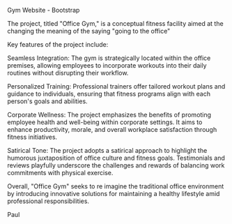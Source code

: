 Gym Website - Bootstrap

The project, titled "Office Gym," is a conceptual fitness facility aimed at the changing the meaning of the saying "going to the office"

Key features of the project include:

Seamless Integration: The gym is strategically located within the office premises, allowing employees to incorporate workouts into their daily routines without disrupting their workflow.

Personalized Training: Professional trainers offer tailored workout plans and guidance to individuals, ensuring that fitness programs align with each person's goals and abilities.

Corporate Wellness: The project emphasizes the benefits of promoting employee health and well-being within corporate settings. It aims to enhance productivity, morale, and overall workplace satisfaction through fitness initiatives.

Satirical Tone: The project adopts a satirical approach to highlight the humorous juxtaposition of office culture and fitness goals. Testimonials and reviews playfully underscore the challenges and rewards of balancing work commitments with physical exercise.

Overall, "Office Gym" seeks to re imagine the traditional office environment by introducing innovative solutions for maintaining a healthy lifestyle amid professional responsibilities.

Paul
